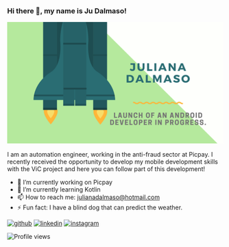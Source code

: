### Hi there 👋, my name is Ju Dalmaso!
![](https://github.com/juliana-dalmaso/juliana-dalmaso/blob/main/Website%20Launch%20Rocketship%20Facebook%20Cover%20Photo.png)

I am an automation engineer, working in the anti-fraud sector at Picpay.
I recently received the opportunity to develop my mobile development skills with the ViC project and here you can follow part of this development!

- 🔭 I’m currently working on Picpay
- 🌱 I’m currently learning Kotlin
- 📫 How to reach me: julianadalmaso@hotmail.com
- ⚡ Fun fact: I have a blind dog that can predict the weather.


[<img src='https://cdn.jsdelivr.net/npm/simple-icons@3.0.1/icons/github.svg' alt='github' height='40'>](https://github.com/https://github.com/juliana-dalmaso)  [<img src='https://cdn.jsdelivr.net/npm/simple-icons@3.0.1/icons/linkedin.svg' alt='linkedin' height='40'>](https://www.linkedin.com/in/https://www.linkedin.com/in/juliana-dalmaso-42037a33//)  [<img src='https://cdn.jsdelivr.net/npm/simple-icons@3.0.1/icons/instagram.svg' alt='instagram' height='40'>](https://www.instagram.com/https://www.instagram.com/juliana.dalmaso//)  

![Profile views](https://gpvc.arturio.dev/https://github.com/juliana-dalmaso)  
